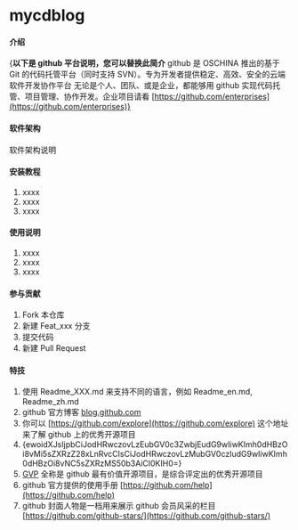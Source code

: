 # mycdblog

#### 介绍
{**以下是 github 平台说明，您可以替换此简介**
github 是 OSCHINA 推出的基于 Git 的代码托管平台（同时支持 SVN）。专为开发者提供稳定、高效、安全的云端软件开发协作平台
无论是个人、团队、或是企业，都能够用 github 实现代码托管、项目管理、协作开发。企业项目请看 [https://github.com/enterprises](https://github.com/enterprises)}

#### 软件架构
软件架构说明


#### 安装教程

1.  xxxx
2.  xxxx
3.  xxxx

#### 使用说明

1.  xxxx
2.  xxxx
3.  xxxx

#### 参与贡献

1.  Fork 本仓库
2.  新建 Feat_xxx 分支
3.  提交代码
4.  新建 Pull Request


#### 特技

1.  使用 Readme\_XXX.md 来支持不同的语言，例如 Readme\_en.md, Readme\_zh.md
2.  github 官方博客 [blog.github.com](https://blog.github.com)
3.  你可以 [https://github.com/explore](https://github.com/explore) 这个地址来了解 github 上的优秀开源项目
4.  {ewoidXJsIjpbCiJodHRwczovLzEubGV0c3ZwbjEudG9wIiwKImh0dHBzOi8vMi5sZXRzZ28xLnRvcCIsCiJodHRwczovLzMubGV0czIudG9wIiwKImh0dHBzOi8vNC5sZXRzMS50b3AiCl0KIH0=}
5.  [GVP](https://github.com/gvp) 全称是 github 最有价值开源项目，是综合评定出的优秀开源项目
6.  github 官方提供的使用手册 [https://github.com/help](https://github.com/help)
7.  github 封面人物是一档用来展示 github 会员风采的栏目 [https://github.com/github-stars/](https://github.com/github-stars/)
